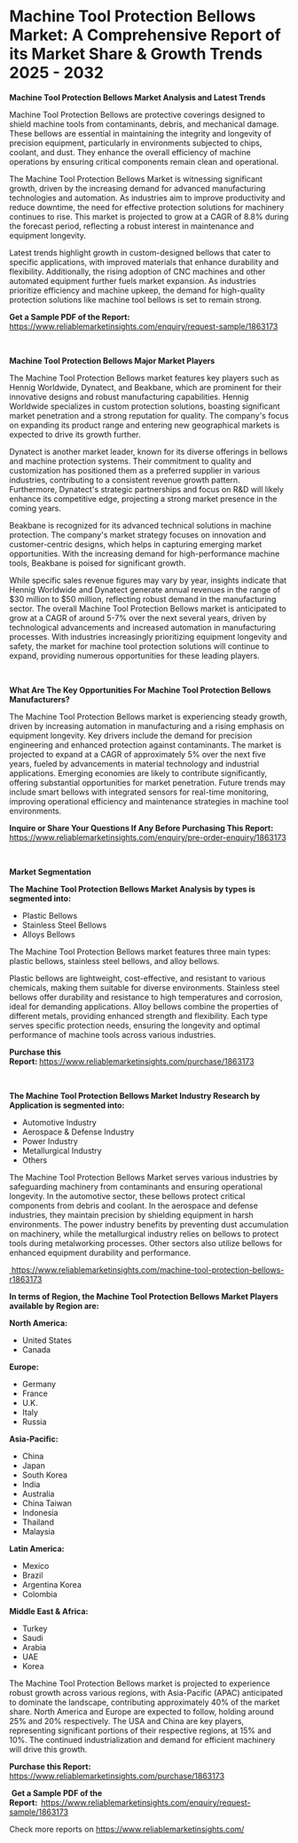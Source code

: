 <p><h1>Machine Tool Protection Bellows Market: A Comprehensive Report of its Market Share & Growth Trends 2025 - 2032</h1></p><p><strong>Machine Tool Protection Bellows Market Analysis and Latest Trends</strong></p>
<p><p>Machine Tool Protection Bellows are protective coverings designed to shield machine tools from contaminants, debris, and mechanical damage. These bellows are essential in maintaining the integrity and longevity of precision equipment, particularly in environments subjected to chips, coolant, and dust. They enhance the overall efficiency of machine operations by ensuring critical components remain clean and operational.</p><p>The Machine Tool Protection Bellows Market is witnessing significant growth, driven by the increasing demand for advanced manufacturing technologies and automation. As industries aim to improve productivity and reduce downtime, the need for effective protection solutions for machinery continues to rise. This market is projected to grow at a CAGR of 8.8% during the forecast period, reflecting a robust interest in maintenance and equipment longevity.</p><p>Latest trends highlight growth in custom-designed bellows that cater to specific applications, with improved materials that enhance durability and flexibility. Additionally, the rising adoption of CNC machines and other automated equipment further fuels market expansion. As industries prioritize efficiency and machine upkeep, the demand for high-quality protection solutions like machine tool bellows is set to remain strong.</p></p>
<p><strong>Get a Sample PDF of the Report:&nbsp;</strong> <a href="https://www.reliablemarketinsights.com/enquiry/request-sample/1863173?utm_campaign=2981&utm_medium=2&utm_source=Github&utm_content=ia&utm_term=03042025&utm_id=machine-tool-protection-bellows">https://www.reliablemarketinsights.com/enquiry/request-sample/1863173</a></p>
<p>&nbsp;</p>
<p><strong>Machine Tool Protection Bellows Major Market Players</strong></p>
<p><p>The Machine Tool Protection Bellows market features key players such as Hennig Worldwide, Dynatect, and Beakbane, which are prominent for their innovative designs and robust manufacturing capabilities. Hennig Worldwide specializes in custom protection solutions, boasting significant market penetration and a strong reputation for quality. The company's focus on expanding its product range and entering new geographical markets is expected to drive its growth further.</p><p>Dynatect is another market leader, known for its diverse offerings in bellows and machine protection systems. Their commitment to quality and customization has positioned them as a preferred supplier in various industries, contributing to a consistent revenue growth pattern. Furthermore, Dynatect's strategic partnerships and focus on R&D will likely enhance its competitive edge, projecting a strong market presence in the coming years.</p><p>Beakbane is recognized for its advanced technical solutions in machine protection. The company's market strategy focuses on innovation and customer-centric designs, which helps in capturing emerging market opportunities. With the increasing demand for high-performance machine tools, Beakbane is poised for significant growth.</p><p>While specific sales revenue figures may vary by year, insights indicate that Hennig Worldwide and Dynatect generate annual revenues in the range of $30 million to $50 million, reflecting robust demand in the manufacturing sector. The overall Machine Tool Protection Bellows market is anticipated to grow at a CAGR of around 5-7% over the next several years, driven by technological advancements and increased automation in manufacturing processes. With industries increasingly prioritizing equipment longevity and safety, the market for machine tool protection solutions will continue to expand, providing numerous opportunities for these leading players.</p></p>
<p>&nbsp;</p>
<p><strong>What Are The Key Opportunities For Machine Tool Protection Bellows Manufacturers?</strong></p>
<p><p>The Machine Tool Protection Bellows market is experiencing steady growth, driven by increasing automation in manufacturing and a rising emphasis on equipment longevity. Key drivers include the demand for precision engineering and enhanced protection against contaminants. The market is projected to expand at a CAGR of approximately 5% over the next five years, fueled by advancements in material technology and industrial applications. Emerging economies are likely to contribute significantly, offering substantial opportunities for market penetration. Future trends may include smart bellows with integrated sensors for real-time monitoring, improving operational efficiency and maintenance strategies in machine tool environments.</p></p>
<p><strong>Inquire or Share Your Questions If Any Before Purchasing This Report:</strong> <a href="https://www.reliablemarketinsights.com/enquiry/pre-order-enquiry/1863173?utm_campaign=2981&utm_medium=2&utm_source=Github&utm_content=ia&utm_term=03042025&utm_id=machine-tool-protection-bellows">https://www.reliablemarketinsights.com/enquiry/pre-order-enquiry/1863173</a></p>
<p>&nbsp;</p>
<p><strong>Market Segmentation</strong></p>
<p><strong>The Machine Tool Protection Bellows Market Analysis by types is segmented into:</strong></p>
<p><ul><li>Plastic Bellows</li><li>Stainless Steel Bellows</li><li>Alloys Bellows</li></ul></p>
<p><p>The Machine Tool Protection Bellows market features three main types: plastic bellows, stainless steel bellows, and alloy bellows. </p><p>Plastic bellows are lightweight, cost-effective, and resistant to various chemicals, making them suitable for diverse environments. Stainless steel bellows offer durability and resistance to high temperatures and corrosion, ideal for demanding applications. Alloy bellows combine the properties of different metals, providing enhanced strength and flexibility. Each type serves specific protection needs, ensuring the longevity and optimal performance of machine tools across various industries.</p></p>
<p><strong>Purchase this Report:&nbsp;</strong><a href="https://www.reliablemarketinsights.com/purchase/1863173?utm_campaign=2981&utm_medium=2&utm_source=Github&utm_content=ia&utm_term=03042025&utm_id=machine-tool-protection-bellows">https://www.reliablemarketinsights.com/purchase/1863173</a></p>
<p>&nbsp;</p>
<p><strong>The Machine Tool Protection Bellows Market Industry Research by Application is segmented into:</strong></p>
<p><ul><li>Automotive Industry</li><li>Aerospace & Defense Industry</li><li>Power Industry</li><li>Metallurgical Industry</li><li>Others</li></ul></p>
<p><p>The Machine Tool Protection Bellows Market serves various industries by safeguarding machinery from contaminants and ensuring operational longevity. In the automotive sector, these bellows protect critical components from debris and coolant. In the aerospace and defense industries, they maintain precision by shielding equipment in harsh environments. The power industry benefits by preventing dust accumulation on machinery, while the metallurgical industry relies on bellows to protect tools during metalworking processes. Other sectors also utilize bellows for enhanced equipment durability and performance.</p></p>
<p><a href="https://www.reliablemarketinsights.com/machine-tool-protection-bellows-r1863173?utm_campaign=2981&utm_medium=2&utm_source=Github&utm_content=ia&utm_term=03042025&utm_id=machine-tool-protection-bellows">&nbsp;https://www.reliablemarketinsights.com/machine-tool-protection-bellows-r1863173</a></p>
<p><strong>In terms of Region, the Machine Tool Protection Bellows Market Players available by Region are:</strong></p>
<p>
    <p> <strong> North America: </strong>
        <ul>
            <li>United States</li>
            <li>Canada</li>
        </ul>
        </p> 
    <p> <strong> Europe: </strong>
        <ul>
            <li>Germany</li>
            <li>France</li>
            <li>U.K.</li>
            <li>Italy</li>
            <li>Russia</li>
        </ul>
        </p> 
    <p> <strong> Asia-Pacific: </strong>
        <ul>
            <li>China</li>
            <li>Japan</li>
            <li>South Korea</li>
            <li>India</li>
            <li>Australia</li>
            <li>China Taiwan</li>
            <li>Indonesia</li>
            <li>Thailand</li>
            <li>Malaysia</li>
        </ul>
        </p> 
    <p> <strong> Latin America: </strong>
        <ul>
            <li>Mexico</li>
            <li>Brazil</li>
            <li>Argentina Korea</li>
            <li>Colombia</li>
        </ul>
        </p> 
    <p> <strong> Middle East & Africa: </strong>
        <ul>
            <li>Turkey</li>
            <li>Saudi</li>
            <li>Arabia</li>
            <li>UAE</li>
            <li>Korea</li>
        </ul>
    </p>
    </p>
<p><p>The Machine Tool Protection Bellows market is projected to experience robust growth across various regions, with Asia-Pacific (APAC) anticipated to dominate the landscape, contributing approximately 40% of the market share. North America and Europe are expected to follow, holding around 25% and 20% respectively. The USA and China are key players, representing significant portions of their respective regions, at 15% and 10%. The continued industrialization and demand for efficient machinery will drive this growth.</p></p>
<p><strong>Purchase this Report: </strong><a href="https://www.reliablemarketinsights.com/purchase/1863173?utm_campaign=2981&utm_medium=2&utm_source=Github&utm_content=ia&utm_term=03042025&utm_id=machine-tool-protection-bellows">https://www.reliablemarketinsights.com/purchase/1863173</a></p>
<p>&nbsp;<strong>Get a Sample PDF of the Report:&nbsp;&nbsp;</strong><a href="https://www.reliablemarketinsights.com/enquiry/request-sample/1863173?utm_campaign=2981&utm_medium=2&utm_source=Github&utm_content=ia&utm_term=03042025&utm_id=machine-tool-protection-bellows">https://www.reliablemarketinsights.com/enquiry/request-sample/1863173</a></p>
<p><strong></strong></p>
<p>Check more reports on <a href="https://www.reliablemarketinsights.com/?utm_campaign=2981&utm_medium=2&utm_source=Github&utm_content=ia&utm_term=03042025&utm_id=machine-tool-protection-bellows">https://www.reliablemarketinsights.com/</a></p>
